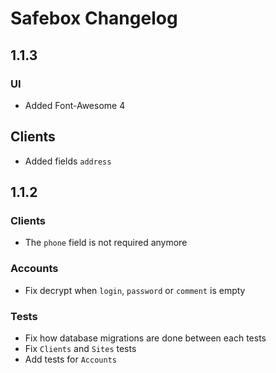 # Safebox Changelog

## 1.1.3

### UI
- Added Font-Awesome 4

## Clients
- Added fields `address`

## 1.1.2

### Clients
- The `phone` field is not required anymore

### Accounts
- Fix decrypt when `login`, `password` or `comment` is empty

### Tests
- Fix how database migrations are done between each tests
- Fix `Clients` and `Sites` tests
- Add tests for `Accounts`